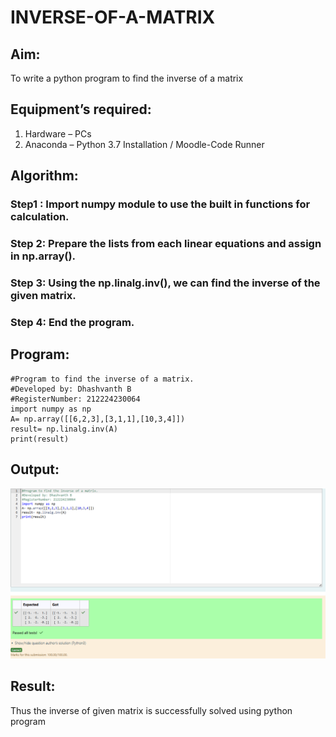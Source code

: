 # INVERSE-OF-A-MATRIX
## Aim:
To write a python program to find the inverse of a matrix
## Equipment’s required:
1. 	Hardware – PCs
2. 	Anaconda – Python 3.7 Installation / Moodle-Code Runner
## Algorithm:
### Step1 :  Import numpy module to use the built in functions for calculation.
### Step 2: Prepare the lists from each linear equations and assign in np.array().
### Step 3: Using the np.linalg.inv(), we can find the inverse of the given matrix.
### Step 4: End the program.

## Program:
```
#Program to find the inverse of a matrix.
#Developed by: Dhashvanth B
#RegisterNumber: 212224230064
import numpy as np
A= np.array([[6,2,3],[3,1,1],[10,3,4]])
result= np.linalg.inv(A)
print(result)
```
## Output:
![alt text](image.png)
## Result:
Thus the inverse of given matrix is successfully solved using python program

